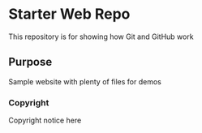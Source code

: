 # Starter Web Repo

This repository is for showing how Git and GitHub work

## Purpose

Sample website with plenty of files for demos


### Copyright
Copyright notice here